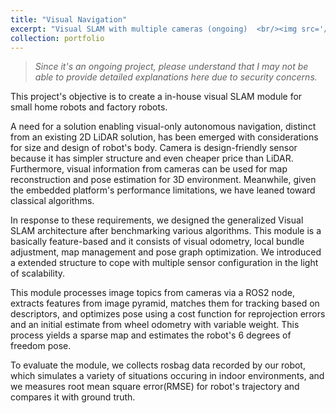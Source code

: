 ```yaml
---
title: "Visual Navigation"
excerpt: "Visual SLAM with multiple cameras (ongoing)  <br/><img src='/images/500x300.png'>"
collection: portfolio
---
```


> _Since it's an ongoing project, please understand that I may not be able to provide detailed explanations here due to security concerns._

This project's objective is to create a in-house visual SLAM module for small home robots and factory robots.

A need for a solution enabling visual-only autonomous navigation, distinct from an existing 2D LiDAR solution, has been emerged with considerations for size and design of robot's body. Camera is design-friendly sensor because it has simpler structure and even cheaper price than LiDAR. Furthermore, visual information from cameras can be used for map reconstruction and pose estimation for 3D environment. Meanwhile, given the embedded platform's performance limitations, we have leaned toward classical algorithms.

In response to these requirements, we designed the generalized Visual SLAM architecture after benchmarking various algorithms.
This module is a basically feature-based and it consists of visual odometry, local bundle adjustment, map management and pose graph optimization. We introduced a extended structure to cope with multiple sensor configuration in the light of scalability.

This module processes image topics from cameras via a ROS2 node, extracts features from image pyramid, matches them for tracking based on descriptors, and optimizes pose using a cost function for reprojection errors and an initial estimate from wheel odometry with variable weight. This process yields a sparse map and estimates the robot's 6 degrees of freedom pose.

To evaluate the module, we collects rosbag data recorded by our robot, which simulates a variety of situations occuring in indoor environments, and we measures root mean square error(RMSE) for robot's trajectory and compares it with ground truth.